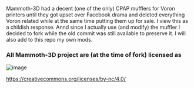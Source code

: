 Mammoth-3D had a decent (one of the only) CPAP mufflers for Voron printers until they got upset over Facebook drama and deleted everything Voron related while at the same time putting them up for sale.
I view this as a childish response. Annd since I actually use (and modify) the muffler I decided to fork while the old commit was still available to preserve it.
I will also add to this repo my own mods.


### All Mammoth-3D project are (at the time of fork) licensed as
![image](https://user-images.githubusercontent.com/37383368/139769027-7267da5b-7f58-499d-96bc-e41d164a3aac.png)


https://creativecommons.org/licenses/by-nc/4.0/
